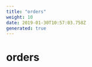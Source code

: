 ```yaml
---
title: "orders"
weight: 10
date: 2019-01-30T10:57:03.758Z
generated: true
---
```

<!-- This file was generated from the Vendure TypeScript source. Do not modify. Instead, re-run "generate-docs" -->


# orders